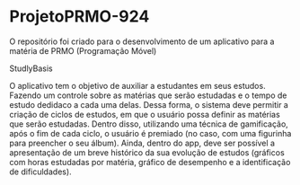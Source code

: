 # ProjetoPRMO-924
O repositório foi criado para o desenvolvimento de um aplicativo para a matéria de PRMO (Programação Móvel)

StudlyBasis 

O aplicativo tem o objetivo de auxiliar a estudantes em seus estudos. Fazendo um controle sobre as matérias que serão estudadas e o tempo de estudo dedidaco a cada uma delas. Dessa forma, o sistema deve permitir a criação de ciclos de estudos, em que o usuário possa definir as matérias que serão estudadas. Dentro disso, utilizando uma técnica de gamificação, após o fim de cada ciclo, o usuário é premiado (no caso, com uma figurinha para preencher o seu álbum). Ainda, dentro do app, deve ser possível a apresentação de um breve histórico da sua evolução de estudos (gráficos com horas estudadas por matéria, gráfico de desempenho e a identificação de dificuldades). 

